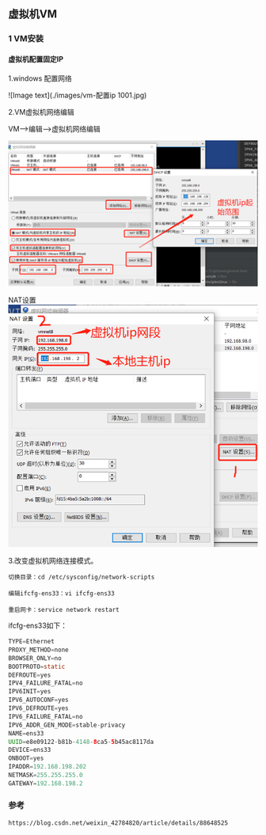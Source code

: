 ## 虚拟机VM

### 1 VM安装


#### 虚拟机配置固定IP

1.windows 配置网络

![Image text](./images/vm-配置ip 1001.jpg)

2.VM虚拟机网络编辑

VM-->编辑-->虚拟机网络编辑

![Image text](./images/虚拟机编辑虚拟网络001-1.jpg)

NAT设置
![Image text](./images/虚拟机编辑虚拟网络002.jpg)

3.改变虚拟机网络连接模式。

    切换目录：cd /etc/sysconfig/network-scripts
    
    编辑ifcfg-ens33：vi ifcfg-ens33
    
    重启网卡：service network restart

ifcfg-ens33如下：    
```java
TYPE=Ethernet
PROXY_METHOD=none
BROWSER_ONLY=no
BOOTPROTO=static
DEFROUTE=yes
IPV4_FAILURE_FATAL=no
IPV6INIT=yes
IPV6_AUTOCONF=yes
IPV6_DEFROUTE=yes
IPV6_FAILURE_FATAL=no
IPV6_ADDR_GEN_MODE=stable-privacy
NAME=ens33
UUID=e8e09122-b81b-4148-8ca5-5b45ac8117da
DEVICE=ens33
ONBOOT=yes
IPADDR=192.168.198.202
NETMASK=255.255.255.0
GATEWAY=192.168.198.2
```


### 参考

    https://blog.csdn.net/weixin_42784820/article/details/88648525
